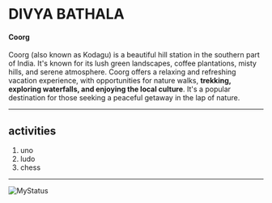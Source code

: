 # DIVYA BATHALA
#### Coorg
 Coorg (also known as Kodagu) is a beautiful hill station in the southern part of India. It's known for its lush green landscapes, coffee plantations, misty hills, and serene atmosphere. Coorg offers a relaxing and refreshing vacation experience, with opportunities for nature walks, **trekking, exploring waterfalls, and enjoying the local culture**. It's a popular destination for those seeking a peaceful getaway in the lap of nature.
 
 ---
 ## activities

 1. uno
 2. ludo
 3. chess

 ---
![MyStatus]("C:\Users\S566466\Documents\GitHub\my2_bathala\MyStats.md")